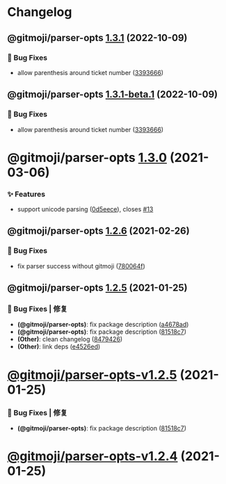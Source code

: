 # Changelog

## @gitmoji/parser-opts [1.3.1](https://github.com/arvinxx/gitmoji-commit-workflow/compare/@gitmoji/parser-opts@1.3.0...@gitmoji/parser-opts@1.3.1) (2022-10-09)


### 🐛 Bug Fixes

* allow parenthesis around ticket number ([3393666](https://github.com/arvinxx/gitmoji-commit-workflow/commit/3393666))

## @gitmoji/parser-opts [1.3.1-beta.1](https://github.com/arvinxx/gitmoji-commit-workflow/compare/@gitmoji/parser-opts@1.3.0...@gitmoji/parser-opts@1.3.1-beta.1) (2022-10-09)


### 🐛 Bug Fixes

* allow parenthesis around ticket number ([3393666](https://github.com/arvinxx/gitmoji-commit-workflow/commit/3393666))

# @gitmoji/parser-opts [1.3.0](https://github.com/arvinxx/gitmoji-commit-workflow/compare/@gitmoji/parser-opts@1.2.6...@gitmoji/parser-opts@1.3.0) (2021-03-06)

### ✨ Features

- support unicode parsing ([0d5eece](https://github.com/arvinxx/gitmoji-commit-workflow/commit/0d5eece)), closes [#13](https://github.com/arvinxx/gitmoji-commit-workflow/issues/13)

## @gitmoji/parser-opts [1.2.6](https://github.com/arvinxx/gitmoji-commit-workflow/compare/@gitmoji/parser-opts@1.2.5...@gitmoji/parser-opts@1.2.6) (2021-02-26)

### 🐛 Bug Fixes

- fix parser success without gitmoji ([780064f](https://github.com/arvinxx/gitmoji-commit-workflow/commit/780064f))

## @gitmoji/parser-opts [1.2.5](https://github.com/arvinxx/gitmoji-commit-workflow/compare/@gitmoji/parser-opts@1.2.4...@gitmoji/parser-opts@1.2.5) (2021-01-25)

### 🐛 Bug Fixes | 修复

- **(@gitmoji/parser-opts)**: fix package description ([a4678ad](https://github.com/arvinxx/gitmoji-commit-workflow/commit/a4678ad))
- **(@gitmoji/parser-opts)**: fix package description ([81518c7](https://github.com/arvinxx/gitmoji-commit-workflow/commit/81518c7))
- **(Other)**: clean changelog ([8479426](https://github.com/arvinxx/gitmoji-commit-workflow/commit/8479426))
- **(Other)**: link deps ([e4526ed](https://github.com/arvinxx/gitmoji-commit-workflow/commit/e4526ed))

# [@gitmoji/parser-opts-v1.2.5](https://github.com/arvinxx/gitmoji-commit-workflow/compare/@gitmoji/parser-opts-v1.2.4...@gitmoji/parser-opts-v1.2.5) (2021-01-25)

### 🐛 Bug Fixes | 修复

- **(@gitmoji/parser-opts)**: fix package description ([81518c7](https://github.com/arvinxx/gitmoji-commit-workflow/commit/81518c7))

# [@gitmoji/parser-opts-v1.2.4](https://github.com/arvinxx/gitmoji-commit-workflow/compare/@gitmoji/parser-opts-v1.2.3...@gitmoji/parser-opts-v1.2.4) (2021-01-25)
